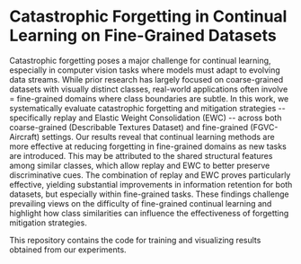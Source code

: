 # Catastrophic Forgetting in Continual Learning on Fine-Grained Datasets

Catastrophic forgetting poses a major challenge for continual learning, especially in computer vision tasks where models must adapt to evolving data streams. While prior research has largely focused on coarse-grained datasets with visually distinct classes, real-world applications often involve = fine-grained domains where class boundaries are subtle. In this work, we systematically evaluate catastrophic forgetting and mitigation strategies -- specifically replay and Elastic Weight Consolidation (EWC) -- across both coarse-grained (Describable Textures Dataset) and fine-grained (FGVC-Aircraft) settings. Our results reveal that continual learning methods are more effective at reducing forgetting in fine-grained domains as new tasks are introduced. This may be attributed to the shared structural features among similar classes, which allow replay and EWC to better preserve discriminative cues. The combination of replay and EWC proves particularly effective, yielding substantial improvements in information retention for both datasets, but especially within fine-grained tasks. These findings challenge prevailing views on the difficulty of fine-grained continual learning and highlight how class similarities can influence the effectiveness of forgetting mitigation strategies.

This repository contains the code for training and visualizing results obtained from our experiments. 
